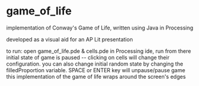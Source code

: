 # game_of_life
implementation of Conway's Game of Life, written using Java in Processing

developed as a visual aid for an AP Lit presentation 

to run: 
open game_of_life.pde & cells.pde in Processing ide, run from there
initial state of game is paused -- clicking on cells will change their configuration. you can also change initial random state by changing the filledProportion variable. 
SPACE or ENTER key will unpause/pause game
this implementation of the game of life wraps around the screen's edges
